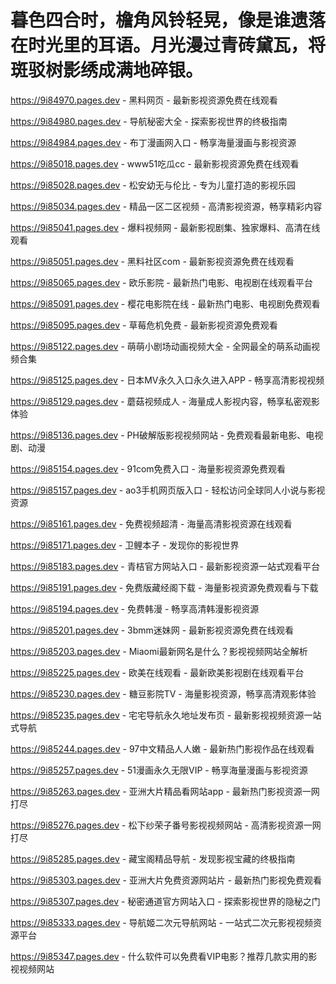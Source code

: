 # 暮色四合时，檐角风铃轻晃，像是谁遗落在时光里的耳语。月光漫过青砖黛瓦，将斑驳树影绣成满地碎银。

https://9i84970.pages.dev - 黑料网页 - 最新影视资源免费在线观看

https://9i84980.pages.dev - 导航秘密大全 - 探索影视世界的终极指南

https://9i84984.pages.dev - 布丁漫画网入口 - 畅享海量漫画与影视资源

https://9i85018.pages.dev - www51吃瓜cc - 最新影视资源免费在线观看

https://9i85028.pages.dev - 松安幼无与伦比 - 专为儿童打造的影视乐园

https://9i85034.pages.dev - 精品一区二区视频 - 高清影视资源，畅享精彩内容

https://9i85041.pages.dev - 爆料视频网 - 最新影视剧集、独家爆料、高清在线观看

https://9i85051.pages.dev - 黑料社区com - 最新影视资源免费在线观看

https://9i85065.pages.dev - 欧乐影院 - 最新热门电影、电视剧在线观看平台

https://9i85091.pages.dev - 樱花电影院在线 - 最新热门电影、电视剧免费观看

https://9i85095.pages.dev - 草莓危机免费 - 最新影视资源免费观看

https://9i85122.pages.dev - 萌萌小剧场动画视频大全 - 全网最全的萌系动画视频合集

https://9i85125.pages.dev - 日本MV永久入口永久进入APP - 畅享高清影视视频

https://9i85129.pages.dev - 蘑菇视频成人 - 海量成人影视内容，畅享私密观影体验

https://9i85136.pages.dev - PH破解版影视视频网站 - 免费观看最新电影、电视剧、动漫

https://9i85154.pages.dev - 91com免费入口 - 海量影视资源免费观看

https://9i85157.pages.dev - ao3手机网页版入口 - 轻松访问全球同人小说与影视资源

https://9i85161.pages.dev - 免费视频超清 - 海量高清影视资源在线观看

https://9i85171.pages.dev - 卫鲤本子 - 发现你的影视世界

https://9i85183.pages.dev - 青桔官方网站入口 - 最新影视资源一站式观看平台

https://9i85191.pages.dev - 免费版藏经阁下载 - 海量影视资源免费观看与下载

https://9i85194.pages.dev - 免费韩漫 - 畅享高清韩漫影视资源

https://9i85201.pages.dev - 3bmm迷妹网 - 最新影视资源免费在线观看

https://9i85203.pages.dev - Miaomi最新网名是什么？影视视频网站全解析

https://9i85225.pages.dev - 欧美在线观看 - 最新欧美影视剧在线观看平台

https://9i85230.pages.dev - 糖豆影院TV - 海量影视资源，畅享高清观影体验

https://9i85235.pages.dev - 宅宅导航永久地址发布页 - 最新影视视频资源一站式导航

https://9i85244.pages.dev - 97中文精品人人嫩 - 最新热门影视作品在线观看

https://9i85257.pages.dev - 51漫画永久无限VIP - 畅享海量漫画与影视资源

https://9i85263.pages.dev - 亚洲大片精品看网站app - 最新热门影视资源一网打尽

https://9i85276.pages.dev - 松下纱荣子番号影视视频网站 - 高清影视资源一网打尽

https://9i85285.pages.dev - 藏宝阁精品导航 - 发现影视宝藏的终极指南

https://9i85303.pages.dev - 亚洲大片免费资源网站片 - 最新热门影视免费观看

https://9i85307.pages.dev - 秘密通道官方网站入口 - 探索影视世界的隐秘之门

https://9i85333.pages.dev - 导航姬二次元导航网站 - 一站式二次元影视视频资源平台

https://9i85347.pages.dev - 什么软件可以免费看VIP电影？推荐几款实用的影视视频网站

